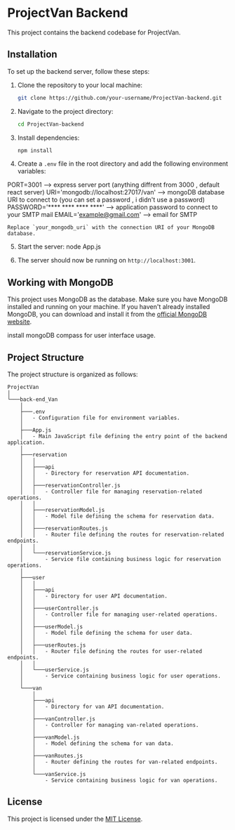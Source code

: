 # ProjectVan Backend

This project contains the backend codebase for ProjectVan.

## Installation

To set up the backend server, follow these steps:

1. Clone the repository to your local machine:

    ```bash
    git clone https://github.com/your-username/ProjectVan-backend.git
    ```

2. Navigate to the project directory:

    ```bash
    cd ProjectVan-backend
    ```

3. Install dependencies:

    ```bash
    npm install
    ```

4. Create a `.env` file in the root directory and add the following environment variables:

PORT=3001 --> express server port (anything diffrent from 3000 , default react server)
URI='mongodb://localhost:27017/van' --> mongoDB database URI to connect to (you can set a password , i didn't use a password)
PASSWORD='**** **** **** ****' --> application password to connect to your SMTP mail
EMAIL='example@gmail.com' --> email for SMTP

    Replace `your_mongodb_uri` with the connection URI of your MongoDB database.

5. Start the server:
node App.js

6. The server should now be running on `http://localhost:3001`.

## Working with MongoDB

This project uses MongoDB as the database. Make sure you have MongoDB installed and running on your machine. If you haven't already installed MongoDB, you can download and install it from the [official MongoDB website](https://www.mongodb.com/try/download/community).

install mongoDB compass for user interface usage.

## Project Structure

The project structure is organized as follows:

```
ProjectVan
│
└───back-end_Van
    │
    ├───.env
    │   - Configuration file for environment variables.
    │
    ├───App.js
    │   - Main JavaScript file defining the entry point of the backend application.
    │
    ├───reservation
    │   │
    │   ├───api
    │   │   - Directory for reservation API documentation.
    │   │
    │   ├───reservationController.js
    │   │   - Controller file for managing reservation-related operations.
    │   │
    │   ├───reservationModel.js
    │   │   - Model file defining the schema for reservation data.
    │   │
    │   ├───reservationRoutes.js
    │   │   - Router file defining the routes for reservation-related endpoints.
    │   │
    │   └───reservationService.js
    │       - Service file containing business logic for reservation operations.
    │
    ├───user
    │   │
    │   ├───api
    │   │   - Directory for user API documentation.
    │   │
    │   ├───userController.js
    │   │   - Controller file for managing user-related operations.
    │   │
    │   ├───userModel.js
    │   │   - Model file defining the schema for user data.
    │   │
    │   ├───userRoutes.js
    │   │   - Router file defining the routes for user-related endpoints.
    │   │
    │   └───userService.js
    │       - Service containing business logic for user operations.
    │
    └───van
        │
        ├───api
        │   - Directory for van API documentation.
        │
        ├───vanController.js
        │   - Controller for managing van-related operations.
        │
        ├───vanModel.js
        │   - Model defining the schema for van data.
        │
        ├───vanRoutes.js
        │   - Router defining the routes for van-related endpoints.
        │
        └───vanService.js
            - Service containing business logic for van operations.
```


## License

This project is licensed under the [MIT License](LICENSE).